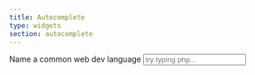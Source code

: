 ```yaml
---
title: Autocomplete
type: widgets
section: autocomplete
---
```


<label>Name a common web dev language</label>
<input
	class="form-control"
	placeholder="try typing php..."
	data-toggle="autocomplete"
	data-autocomplete-source="['ActionScript','AppleScript','Asp','BASIC','C','C++','Clojure','COBOL','ColdFusion','Erlang','Fortran','Groovy','Haskell','Java','JavaScript','Lisp','Perl','PHP','Python','Ruby','Scala','Scheme']"
/>